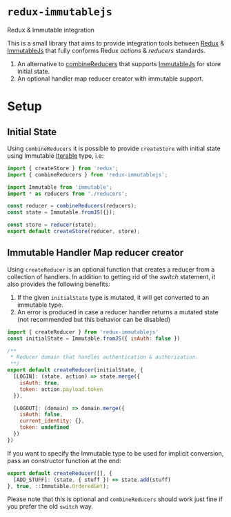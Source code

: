 # `redux-immutablejs`

Redux & Immutable integration

This is a small library that aims to provide integration tools between [Redux](https://github.com/rackt/redux)
& [ImmutableJs](https://facebook.github.io/immutable-js/) that fully conforms Redux _actions_ & _reducers_ standards.

1. An alternative to [combineReducers](http://rackt.github.io/redux/docs/api/combineReducers.html) that supports
[ImmutableJs](https://facebook.github.io/immutable-js/) for store initial state.
1. An optional handler map reducer creator with immutable support.


# Setup

## Initial State

Using `combineReducers` it is possible to provide `createStore` with initial state using Immutable [Iterable](https://facebook.github.io/immutable-js/docs/#/Iterable) type, i.e:

```js
import { createStore } from 'redux';
import { combineReducers } from 'redux-immutablejs';

import Immutable from 'immutable';
import * as reducers from './reducers';

const reducer = combineReducers(reducers);
const state = Immutable.fromJS({});

const store = reducer(state);
export default createStore(reducer, store);
```

## Immutable Handler Map reducer creator

Using `createReducer` is an optional function that creates a reducer from a collection of handlers. In addition to
getting rid of the _switch_ statement, it also provides the following benefits:

1. If the given `initialState` type is mutated, it will get converted to an immutable type.
1. An error is produced in case a reducer handler returns a mutated state (not recommended but this behavior can be disabled)

```js
import { createReducer } from 'redux-immutablejs'
const initialState = Immutable.fromJS({ isAuth: false })

/**
 * Reducer domain that handles authentication & authorization.
 **/
export default createReducer(initialState, {
  [LOGIN]: (state, action) => state.merge({
    isAuth: true,
    token: action.payload.token
  }),

  [LOGOUT]: (domain) => domain.merge({
    isAuth: false,
    current_identity: {},
    token: undefined
  })
})
```

If you want to specify the Immutable type to be used for implicit conversion, pass an constructor function at the end:

```js
export default createReducer([], {
  [ADD_STUFF]: (state, { stuff }) => state.add(stuff)
}, true, ::Immutable.OrderedSet);

```

Please note that this is optional and `combineReducers` should work just fine if you prefer the old `switch` way.
